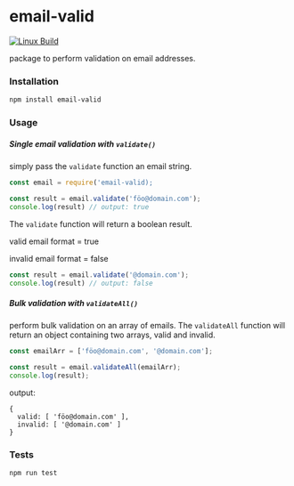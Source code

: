 # email-valid

[![Linux Build][ci-image]][ci-url]
<!-- to be used when/if numbers are respectable[![NPM Version][npm-image]][npm-url] [![NPM Downloads][downloads-image]][downloads-url]-->

package to perform validation on email addresses.

### Installation

```bash
npm install email-valid
```
### Usage

##### Single email validation with `validate()`

simply pass the `validate` function an email string.

```javascript
const email = require('email-valid);

const result = email.validate('föo@domain.com');
console.log(result) // output: true
```

The `validate` function will return a boolean result.

valid email format = true

invalid email format = false

```javascript
const result = email.validate('@domain.com');
console.log(result) // output: false
```

##### Bulk validation with `validateAll()`

perform bulk validation on an array of emails.
The `validateAll` function will return an object containing two arrays, valid and invalid.

```javascript
const emailArr = ['föo@domain.com', '@domain.com'];

const result = email.validateAll(emailArr);
console.log(result);
```
output:

```
{
  valid: [ 'föo@domain.com' ],
  invalid: [ '@domain.com' ]
}
```

### Tests

```javascript
npm run test
```



[ci-image]: https://img.shields.io/github/workflow/status/markogrady1/email-valid/nodejs/master.svg?label=build
[ci-url]: https://github.com/markogrady1/queues/actions?query=workflow%3Anodejs
[npm-image]: https://img.shields.io/npm/v/node-resque-data.svg
[npm-url]: https://npmjs.org/package/email-valid
[downloads-image]: https://img.shields.io/npm/dm/node-resque-data.svg
[downloads-url]: https://npmcharts.com/compare/node-resque-data?minimal=true